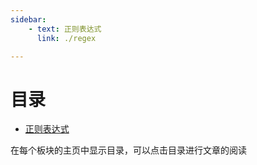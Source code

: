 ```yaml
---
sidebar: 
    - text: 正则表达式 
      link: ./regex

---
```

# 目录

- [正则表达式](./regex)

在每个板块的主页中显示目录，可以点击目录进行文章的阅读